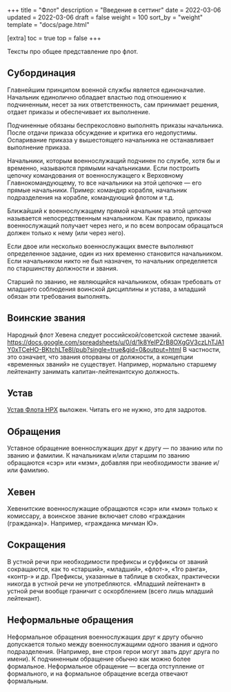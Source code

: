 +++
title = "Флот"
description = "Введение в сеттинг"
date = 2022-03-06
updated = 2022-03-06
draft = false
weight = 100
sort_by = "weight"
template = "docs/page.html"

[extra]
toc = true
top = false
+++

Тексты про общее представление про флот.

## Субординация

Главнейшим принципом военной службы является единоначалие. Начальник единолично обладает властью под отношению к подчиненным, несет за них ответственность, сам принимает решения, отдает приказы и обеспечивает их выполнение.

Подчиненные обязаны беспрекословно выполнять приказы начальника. После отдачи приказа обсуждение и критика его недопустимы. Оспаривание приказа у вышестоящего начальника не останавливает выполнение приказа.

Начальники, которым военнослужащий подчинен по службе, хотя бы и временно, называются прямыми начальниками. Если построить цепочку командования от военнослужащего к Верховному Главнокомандующему, то все начальники на этой цепочке — его прямые начальники. Пример: командир корабля, начальник подразделения на корабле, командующий флотом и т.д.

Ближайший к военнослужащему прямой начальник на этой цепочке называется непосредственным начальником. Как правило, приказы военнослужащий получает через него, и по всем вопросам обращаться должен только к нему (или через него).

Если двое или несколько военнослужащих вместе выполняют определенное задание, один из них временно становится начальником. Если начальником никто не был назначен, то начальник определяется по старшинству должности и звания.

Старший по званию, не являющийся начальником, обязан требовать от младшего соблюдения воинской дисциплины и устава, а младший обязан эти требования выполнять.

## Воинские звания 
Народный флот Хевена следует российской/советской системе званий. <https://docs.google.com/spreadsheets/u/0/d/1k8YeIPZrB8OXgGV3czLhTJA1Y0xTCeHO-BKtchLTe8I/pub?single=true&gid=0&output=html>
В частности, это означает, что звания оторваны от должности, а концепции «временных званий» не существует. Например, нормально старшему лейтенанту занимать капитан-лейтенантскую должность.

## Устав

[Устав Флота НРХ](../ustav/) выложен. Читать его не нужно, это для задротов. 

## Обращения
Уставное обращение военнослужащих друг к другу — по званию или по званию и фамилии.
К начальникам и/или старшим по званию обращаются «сэр» или «мэм», добавляя при необходимости звание и/или фамилию.

## Хевен
Хевенитские военнослужащие обращаются «сэр» или «мэм» только к комиссару, а воинское звание включает слово «гражданин (гражданка)». Например, «гражданка мичман Ю».

## Сокращения
В устной речи при необходимости префиксы и суффиксы от званий сокращаются, как то «старший», «младший», «флот-», «1го ранга», «контр-» и др. Префиксы, указанные в таблице в скобках, практически никогда в устной речи не употребляются. «Младший лейтенант» в устной речи вообще граничит с оскорблением (всего лишь младший лейтенант).

## Неформальные обращения
Неформальное обращения военнослужащих друг к другу обычно допускается только между военнослужащими одного звания и одного подразделения. (Например, вне строя герои могут звать друг друга по имени). К подчиненным обращение обычно как можно более формальное.
Неформальное обращение — всегда отступление от формального, и на формальное обращение всегда отвечают формальным.